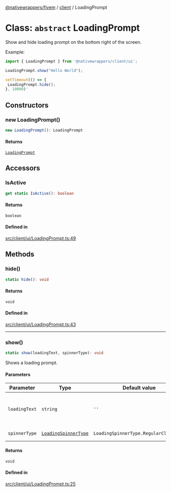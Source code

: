 [@nativewrappers/fivem](../../README.md) / [client](../README.md) / LoadingPrompt

# Class: `abstract` LoadingPrompt

Show and hide loading prompt on the bottom right of the screen.

Example:

```typescript
import { LoadingPrompt } from '@nativewrappers/client/ui';

LoadingPrompt.show("Hello World");

setTimeout(() => {
 LoadingPrompt.hide();
}, 10000)'
```

## Constructors

### new LoadingPrompt()

```ts
new LoadingPrompt(): LoadingPrompt
```

#### Returns

[`LoadingPrompt`](LoadingPrompt.md)

## Accessors

### IsActive

```ts
get static IsActive(): boolean
```

#### Returns

`boolean`

#### Defined in

[src/client/ui/LoadingPrompt.ts:49](https://github.com/nativewrappers/fivem/blob/09478da418b400a28e2cc17ab86f47c957997aed/src/client/ui/LoadingPrompt.ts#L49)

## Methods

### hide()

```ts
static hide(): void
```

#### Returns

`void`

#### Defined in

[src/client/ui/LoadingPrompt.ts:43](https://github.com/nativewrappers/fivem/blob/09478da418b400a28e2cc17ab86f47c957997aed/src/client/ui/LoadingPrompt.ts#L43)

***

### show()

```ts
static show(loadingText, spinnerType): void
```

Shows a loading prompt.

#### Parameters

| Parameter | Type | Default value | Description |
| ------ | ------ | ------ | ------ |
| `loadingText` | `string` | `''` | Text to be displayed inside loading prompt. |
| `spinnerType` | [`LoadingSpinnerType`](../enumerations/LoadingSpinnerType.md) | `LoadingSpinnerType.RegularClockwise` | Type of spinner. |

#### Returns

`void`

#### Defined in

[src/client/ui/LoadingPrompt.ts:25](https://github.com/nativewrappers/fivem/blob/09478da418b400a28e2cc17ab86f47c957997aed/src/client/ui/LoadingPrompt.ts#L25)
